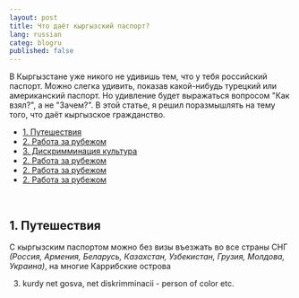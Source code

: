 ```yaml
---
layout: post
title: Что даёт кыргызский паспорт?
lang: russian
categ: blogru
published: false
---
```


В Кыргызстане уже никого не удивишь тем, что у тебя российский паспорт. Можно слегка удивить, показав какой-нибудь турецкий или американский паспорт. Но удивление будет выражаться вопросом "Как взял?", а не "Зачем?". В этой статье, я решил поразмышлять на тему того, что даёт кыргызское гражданство.

<ul class="index">
<li><a href="#travel">1. Путешествия</a></li>
<li><a href="#work">2. Работа за рубежом</a></li>
<li><a href="#bank">3. Дискримминация культура</a></li>
<li><a href="#business">2. Работа за рубежом</a></li>
<li><a href="#remote">2. Работа за рубежом</a></li>
<li><a href="#salary">2. Работа за рубежом</a></li>
</ul>

<a name="travel"></a><br>
## 1. Путешествия

С кыргызским паспортом можно без визы въезжать во все страны СНГ _(Россия, Армения, Беларусь, Казахстан, Узбекистан, Грузия, Молдова, Украина)_, на многие Каррибские острова


3. kurdy net gosva, net diskrimminacii - person of color etc. 
